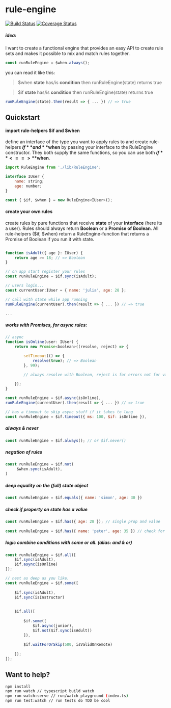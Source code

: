 # rule-engine

[![Build Status](https://travis-ci.org/GauSim/rule-engine.svg?branch=master)](https://travis-ci.org/GauSim/rule-engine)
[![Coverage Status](https://coveralls.io/repos/github/GauSim/rule-engine/badge.svg?branch=master)](https://coveralls.io/github/GauSim/rule-engine?branch=master)

##### idea: 
I want to create a functional engine that provides an easy API to create rule sets and makes it possible to mix and match rules together.

```javascript
const runRuleEngine = $when.always();
```
you can read it like this: 

> $when **state** has/is **condition** then runRuleEngine(state) returns true


> $if **state** has/is **condition** then runRuleEngine(state) returns true

```javascript
runRuleEngine(state).then(result => { ... }) // => true
```



## Quickstart


#### import rule-helpers $if and $when
define an interface of the type you want to apply rules to and create rule-helpers **$if** and **$when** by passing your interface to the RuleEngine constructor. They both supply the same functions, so you can use both **$if** <==> **$when**.
```javascript
import RuleEngine from './lib/RuleEngine';

interface IUser {
    name: string;
    age: number;
}

const { $if, $when } = new RuleEngine<IUser>();

```
#### create your own rules 
create rules by pure functions that receive **state** of your **interface** (here its a user). 
Rules should always return **Boolean** or a **Promise of Boolean**. 
All rule-helpers ($if, $when) return a RuleEngine-function that returns a Promise of Boolean if you run it with state.
```javascript

function isAdult({ age }: IUser) {
    return age >= 18; // => Boolean
}

// on app start register your rules 
const runRuleEngine = $if.sync(isAdult);

// users login...
const currentUser:IUser = { name: 'julia', age: 28 };

// call with state while app running
runRuleEngine(currentUser).then(result => { ... }) // => true

...

```
##### works with Promises, for **async** rules:
```javascript
// async 
function isOnline(user: IUser) {
    return new Promise<boolean>((resolve, reject) => {

        setTimeout(() => {
            resolve(true); // => Boolean
        }, 99);

        // always resolve with Boolean, reject is for errors not for values!
    
    });
}

const runRuleEngine = $if.async(isOnline), 
runRuleEngine(currentUser).then(result => { ... }) // => true

// has a timeout to skip async stuff if it takes to long 
const runRuleEngine = $if.timeout({ ms: 100, $if: isOnline }), 
```
##### always & never
```javascript
const runRuleEngine = $if.always(); // or $if.never()
```
##### negation of rules
```javascript
const runRuleEngine = $if.not(
     $when.sync(isAdult),
)
```
##### deep equality on the (full) state object
```javascript
const runRuleEngine = $if.equals({ name: 'simon', age: 30 })
```
##### check if property on state has a value
```javascript
const runRuleEngine = $if.has({ age: 28 }); // single prop and value
        
const runRuleEngine = $if.has({ name: 'peter', age: 35 }) // check for multiple  

```
##### logic combine conditions with **some** or **all**. (alias: **and** & **or**)
```javascript
const runRuleEngine = $if.all([ 
    $if.sync(isAdult),
    $if.async(isOnline)
]);

// nest as deep as you like.
const runRuleEngine = $if.some([ 
    
    $if.sync(isAdult),
    $if.sync(isInstructor)
    
    
    $if.all([ 
    
        $if.some([
            $if.async(junior),
            $if.not($if.sync(isAdult))
        ]),
        
        $if.waitForOrSkip(500, isValidOnRemote)
        
    ]);
]);

```

## Want to help?
```sh
npm install
npm run watch // typescript build watch
npm run watch:serve // run/watch playground (index.ts)
npm run test:watch // run tests do TDD be cool 
```
